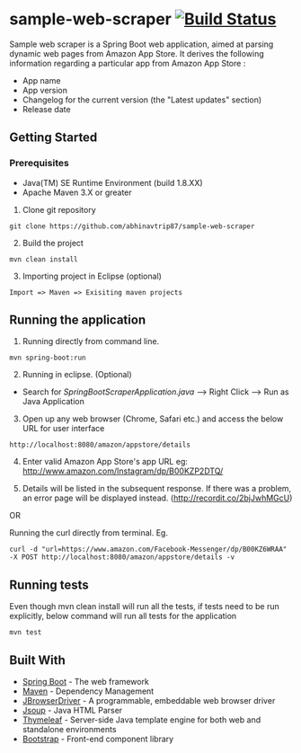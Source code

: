 # sample-web-scraper [![Build Status](https://travis-ci.com/abhinavtrip87/sample-web-scraper.svg?branch=master)](https://travis-ci.com/abhinavtrip87/sample-web-scraper) 

Sample web scraper is a Spring Boot web application, aimed at parsing dynamic web pages from Amazon App Store. It derives the following information regarding a particular app from Amazon App Store :

* App name
* App version
* Changelog for the current version (the "Latest updates" section)
* Release date

## Getting Started

### Prerequisites
- Java(TM) SE Runtime Environment (build 1.8.XX)
- Apache Maven 3.X or greater

1. Clone git repository 
```
git clone https://github.com/abhinavtrip87/sample-web-scraper
```
2. Build the project 
```
mvn clean install
```
3. Importing project in Eclipse (optional)
```
Import => Maven => Exisiting maven projects
```
## Running the application
1. Running directly from command line. 
```
mvn spring-boot:run
```
2. Running in eclipse. (Optional)
- Search for *SpringBootScraperApplication.java* --> Right Click --> Run as Java Application

3. Open up any web browser (Chrome, Safari etc.) and access the below URL for user interface
```
http://localhost:8080/amazon/appstore/details
```
4. Enter valid Amazon App Store's app URL eg: http://www.amazon.com/Instagram/dp/B00KZP2DTQ/

5. Details will be listed in the subsequent response. If there was a problem, an error page will be displayed instead.
(http://recordit.co/2bjJwhMGcU)

OR

Running the curl directly from terminal. Eg.
```
curl -d "url=https://www.amazon.com/Facebook-Messenger/dp/B00KZ6WRAA" -X POST http://localhost:8080/amazon/appstore/details -v
```

## Running tests
Even though mvn clean install will run all the tests, if tests need to be run explicitly, below command will run all tests for the application
```
mvn test
```

## Built With
* [Spring Boot](https://spring.io/projects/spring-boot) - The web framework
* [Maven](https://maven.apache.org/) - Dependency Management
* [JBrowserDriver](https://github.com/MachinePublishers/jBrowserDriver) - A programmable, embeddable web browser driver 
* [Jsoup](https://jsoup.org/) - Java HTML Parser
* [Thymeleaf](https://www.thymeleaf.org/) - Server-side Java template engine for both web and standalone environments
* [Bootstrap](https://getbootstrap.com/) - Front-end component library

